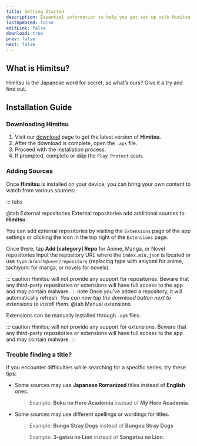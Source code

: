 ```yaml
---
title: Getting Started
description: Essential information to help you get set up with Himitsu.
lastUpdated: false
editLink: false
download: true
prev: false
next: false
---
```


## What is Himitsu?
Himitsu is the Japanese word for secret, so what’s ours? Give it a try and find out.

## Installation Guide

### Downloading Himitsu

1. Visit our [download](/download/) page to get the latest version of **Himitsu**.
2. After the download is complete, open the `.apk` file.
3. Proceed with the installation process.
4. If prompted, complete or skip the `Play Protect` scan.

### Adding Sources

Once **Himitsu** is installed on your device, you can bring your own content to watch from various sources:


::: tabs

@tab External repositories
External repositories add additional sources to **Himitsu**. 

You can add external repositories by visiting the `Extensions` page of the app settings or clicking the icon in the top right of the `Extensions` page. 

Once there, tap **Add [category] Repo** for Anime, Manga, or Novel repositories Input the repository URL where the `index.min.json` is located or use `type:branch@user/repository` (replacing type with aniyomi for anime, tachiyomi for manga, or novels for novels).


::: caution
Himitsu will not provide any support for repositories. Beware that any third-party repositories or extensions will have full access to the app and may contain malware.
::: note
Once you've added a repository, it will automatically refresh.
*You can now tap the download button next to extensions to install them.*
@tab Manual extensions

Extensions can be manually installed through `.apk` files.

::: caution
Himitsu will not provide any support for extensions. Beware that any third-party repositories or extensions will have full access to the app and may contain malware.
:::


### Trouble finding a title?

If you encounter difficulties while searching for a specific series, try these tips:

* Some sources may use **Japanese Romanized** titles instead of **English** ones.
  > Example: **Boku no Hero Academia** instead of **My Hero Academia**.

* Some sources may use different spellings or wordings for titles.
  > Example: **Bungo Stray Dogs** instead of **Bungou Stray Dogs**

  > Example: **3-gatsu no Lion** instead of **Sangatsu no Lion**.